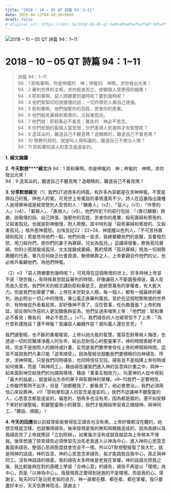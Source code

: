 ```yaml
---
title: "2018 – 10 – 05 QT 詩篇 94：1~11"
date: 2025-04-12T04:48:36+0800
draft: false
# original_url: https://cmtc.tw/2018-10-05-qt-%e8%a9%a9%e7%af%87-94%ef%bc%9a111
---
```


![2018 – 10 – 05 QT 詩篇 94：1\~11](/images/qt.jpg   "2018 – 10 – 05 QT 詩篇 94：1\~11")

# 2018 – 10 – 05 QT 詩篇 94：1\~11

> 詩篇 94：1\~11  
> 94：1 耶和華啊，你是伸冤的　神；伸冤的　神啊，求你發出光來！  
> 94：2 審判世界的主啊，求你挺身而立，使驕傲人受應得的報應！  
> 94：3 耶和華啊，惡人誇勝要到幾時呢？要到幾時呢？  
> 94：4 他們絮絮叨叨說傲慢的話；一切作孽的人都自己誇張。  
> 94：5 耶和華啊，他們強壓你的百姓，苦害你的產業。  
> 94：6 他們殺死寡婦和寄居的，又殺害孤兒。  
> 94：7 他們說：耶和華必不看見；雅各的　神必不思念。  
> 94：8 你們民間的畜類人當思想；你們愚頑人到幾時才有智慧呢？  
> 94：9 造耳朵的，難道自己不聽見嗎？造眼睛的，難道自己不看見嗎？  
> 94：10 管教列邦的，就是叫人得知識的，難道自己不懲治人嗎？  
> 94：11 耶和華知道人的意念是虛妄的。

**1.** **經文誦讀**

**2. 今天默想****經文**詩 94：1 耶和華啊，你是伸冤的　神；伸冤的　神啊，求你發出光來！  
94：9 造耳朵的，難道自己不聽見嗎？造眼睛的，難道自己不看見嗎？

**3. 分享默想經文**（1）我們QT過很多的詩篇，有許多內容都是在求神伸冤。不管是伸自己的冤，伸他人的冤，可見世上有冤屈的事情還真不少。詩人在這裏指出幾種人是得罪神或是經常使別人受苦的人：「驕傲人」（v2）、「惡人」（v3）、「作孽的人」（v4）、「畜類人」、「愚頑人」（v8）。他們所犯下的惡行包括：「（靠已驕傲）誇勝、說傲慢的話、自己誇張、強壓你的百姓、苦害你的產業、殺死寡婦和寄居的、又殺害孤兒。也就是對神傲慢，對人欺壓。其中特別是「殺死寡婦和寄居的、又殺害孤兒。」格外惹神震怒。出埃及記22：22\~24，神提醒以色列人，「不可苦待寡婦和孤兒；若是苦待他們一點，他們向我一哀求，我總要聽他們的哀聲，並要發烈怒，用刀殺你們，使你們的妻子為寡婦，兒女為孤兒。」這講得很重，欺負孤兒寡婦，你的小孩就變成孤兒、太太就變成寡婦。舊約常將「孤兒寡婦」視為一切弱勢團體的代表，舉凡任何缺乏社會資源、無倚無靠之人，上帝要親自作他們的父，也必格外看顧他們，為他們伸冤。

（2）v3 「惡人誇勝要到幾時呢？」可見得在這個敗壞的世上，許多時候上帝並不是「現世報」，有時候甚至耽延審判的時間，好像讓惡人不斷囂張得逞，義人反而長久受苦。我們昨天的經文講到耶和華是王，是統管萬有的掌權者，有大能大力。但是我們也需要了解，上帝在末世對全人類，每一個人，都有一個最終的審判，祂必照出一切心中的隱情，秉公義正直審判萬民。至於在這個短暫敗壞的世界中，有時候從外表看起來，卻好像神不見了，沒在管事，任仇敵囂張？上帝的拖延，卻反倒叫作惡的人更加驕傲與妄為，他們反過來嗤笑上帝：「他們說：耶和華必不看見；雅各的　神必不思念。」（v7）。我們禱告的人也經常受不了上帝：「為什麼祢還拖延？還不伸冤？竟讓惡人繼續作惡？竟叫義人還在受苦」？

我們讀聖經，也不斷的重複複習，上帝以祂大能的智慧，寬容忍耐等候人悔改，也透過一切的苦難煉淨義人的生命，結出忍耐信心的聖靈果子。神的時間表總不誤時，但並不是按照人的期待或計畫，反而是我們要學會信任上帝的帶領與時間。這並不是說我們凡事只能「逆來順受」，因為聖經也鼓勵我們要積極的向神禱告、呼求，求神伸冤，只是我們同時禱告，也同時信任交託。禱告並不是指揮上帝何時或如何做事，而是「與神同工」，藉由禱告讓我們進入神的旨意與計畫之中，與神一起來面對神交給我們的功課與環境，藉由「萬事互相效力」，叫愛神的人從中得到「最大的益處」，就是結出生命的果子與彰顯神的榮耀。v9\~10我們一定要相信，上帝雖然暫時不出手，但是「祂都聽見了，都看見了，祂必會懲治」，我們必須用信心來投靠神。v11「耶和華知道人的意念是虛妄的。」我們不認識神不聽聖靈的人，心思意念都是虛妄的，偏差的，想再多也沒有用，因為都是錯的。還不如安靜下來好好讀聖經，聆聽聖靈微小的聲音，我們才能開始學習真正跟隨神、與神同工、「聽話、順服」！

**4. 今天的回應**我以前經常偷偷覺得反正禱告也沒有用，上帝好像都沒在聽的，祂想怎樣就怎樣，也就懶得禱告。後來發現是我的無知與驕傲造成的，因為我總以為我禱告完了上帝就應該「立刻照辦」，如果幾次沒有成就我就認為上帝根本不理我。後來想通了原來禱告必須學習先治死老我進入以神為中心，進入神的心思意念裏面來禱告，整個心思與態度就會完全不一樣。所以QT默想聖經幫了我大忙，就是用神的話語，神的旨意、神的心思意念來禱告，我才能跳脫自我中心，真正與神同工。沒有神話語的根基，我的禱告太多時候是老我在掌權，神的話語光照我之後，我比較能夠在對的基礎上學習「合神心意」的禱告，禱告不再是以「環境」為中心，而是「以神為中心」。我發現真正要得到拯救的不是環境，而是我的心。感謝主，每天的QT是治死老我的良方，神一直都在聽、都在看、都在掌權，我只要盡好本分，天天信靠神而活，感謝主！